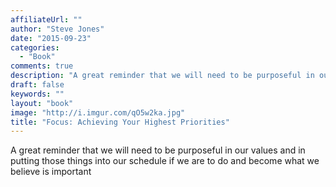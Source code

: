 ```yaml
---
affiliateUrl: ""
author: "Steve Jones"
date: "2015-09-23"
categories:
  - "Book"
comments: true
description: "A great reminder that we will need to be purposeful in our values and in putting those things into our schedule if we are to do and become what we bel"
draft: false
keywords: ""
layout: "book"
image: "http://i.imgur.com/qO5w2ka.jpg"
title: "Focus: Achieving Your Highest Priorities"
---
```


A great reminder that we will need to be purposeful in our values and in putting those things into our schedule if we are to do and become what we believe is important
